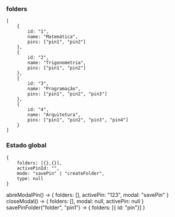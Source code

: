 ### folders 
```
[
    {
        id: "1",
        name: "Matemática",
        pins: ["pin1", "pin2"]
    },
    {
        id: "2",
        name: "Trigonometria",
        pins: ["pin1", "pin2"]
    },
    {
        id: "3",
        name: "Programação",
        pins: ["pin1", "pin2", "pin3"]
    },
    {
        id: "4",
        name: "Arquitetura",
        pins: ["pin1", "pin2", "pin3", "pin4"]
    }
]
```

### Estado global
```
{
    folders: [{},{}],
    activePinId: "",
    mode: "savePin" | "createFolder",
    type: null
}
```

abreModalPin() -> { folders: [], activePin: "123", modal: "savePin" }
closeModal() -> { folders: [], modal: null, activePin: null }
savePinFolder("folder", "pin1") -> { folders: [{ id: "pin"}] }